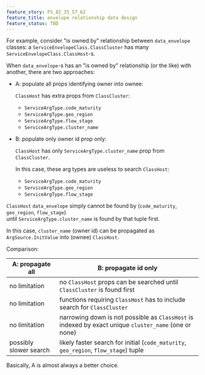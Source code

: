 ```yaml
---
feature_story: FS_82_35_57_62
feature_title: envelope relationship data design
feature_status: TBD
---
```


For example, consider "is owned by" relationship between `data_envelope` classes:
a `ServiceEnvelopeClass.ClassCluster` has many `ServiceEnvelopeClass.ClassHost`-s.

When `data_envelope`-s has an "is owned by" relationship (or the like) with another, there are two approaches:

*   A: populate all props identifying owner into ownee:

    `ClassHost` has extra props from `ClassCluster`:

    *   `ServiceArgType.code_maturity`
    *   `ServiceArgType.geo_region`
    *   `ServiceArgType.flow_stage`
    *   `ServiceArgType.cluster_name`

*   B: populate only owner id prop only:

    `ClassHost` has only `ServiceArgType.cluster_name` prop from `ClassCluster`.

    In this case, these arg types are useless to search `ClassHost`:

    *   `ServiceArgType.code_maturity`
    *   `ServiceArgType.geo_region`
    *   `ServiceArgType.flow_stage`

   `ClassHost` `data_envelope` simply cannot be found by (`code_maturity`, `geo_region`, `flow_stage`)<br/>
   until `ServiceArgType.cluster_name` is found by that tuple first.

   In this case, `cluster_name` (owner id) can be propagated as `ArgSource.InitValue` into (ownee) `ClassHost`.

Comparison:

| A: propagate all       | B: propagate id only                                                                                 |
|------------------------|------------------------------------------------------------------------------------------------------|
| no limitation          | no `ClassHost` props can be searched until `ClassCluster` is found first                             |
| no limitation          | functions requiring `ClassHost` has to include search for `ClassCluster`                             |
| no limitation          | narrowing down is not possible as `ClassHost` is indexed by exact unique `cluster_name` (one or none) |
| possibly slower search | likely faster search for initial (`code_maturity`, `geo_region`, `flow_stage`) tuple                    |

Basically, A is almost always a better choice.
